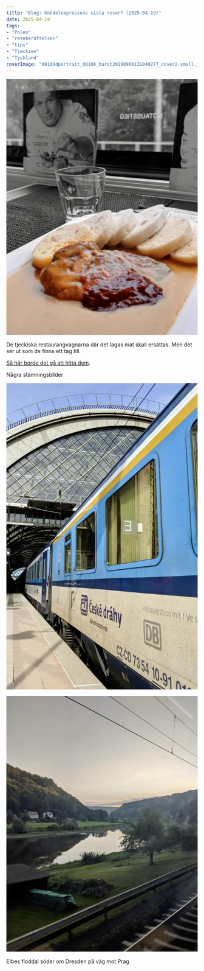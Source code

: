 ```yaml
---
title: "Blog: Knödelexpressens sista resor? (2025-04-19)"
date: 2025-04-19
tags:
- "Polen"
- "reseberättelser"
- "tips"
- "Tjeckien"
- "Tyskland"
coverImage: "00100dportrait_00100_burst20190908131040277_cover2-small.jpg"
---
```


![](images/knodelexpressens-sista-resor_1.jpg?w=768)

De tjeckiska restaurangvagnarna där det lagas mat skall ersättas. Men det ser ut som de finns ett tag till.  

[Så här borde det gå att hitta dem](https://www.trainfo.eu/knodelexpress/).

Några stämningsbilder

![](images/knodelexpressens-sista-resor_4.jpg?w=640)

![](images/knodelexpressens-sista-resor_3.jpg?w=768)

<figcaption>

Elbes floddal söder om Dresden på väg mot Prag

</figcaption>
